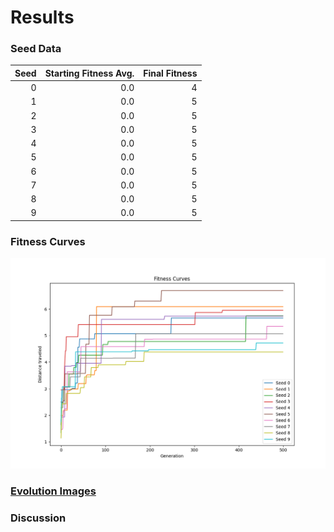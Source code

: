 # Results 

### Seed Data
<div align="center">
 
| Seed | Starting Fitness Avg. | Final Fitness |
| ---: | ---: | ---: |
| 0 | 0.0 | 4 |
| 1 | 0.0 | 5 | 
| 2 | 0.0 | 5 | 
| 3 | 0.0 | 5 | 
| 4 | 0.0 | 5 | 
| 5 | 0.0 | 5 | 
| 6 | 0.0 | 5 | 
| 7 | 0.0 | 5 | 
| 8 | 0.0 | 5 | 
| 9 | 0.0 | 5 | 
 
</div>

### Fitness Curves
 ![alt text](https://github.com/itsgohtime/mybots/blob/final-project/docs/fitness%20curves.png)

### [Evolution Images](results_docs/evolution.md)

### Discussion
